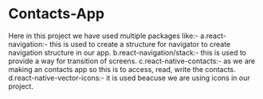 # Contacts-App
Here in this project we have used multiple packages like:-
a.react-navigation:- this is used to create a structure for navigator to create navigation structure in our app.
b.react-navigation/stack:- this is used to provide a way for transition of screens.
c.react-native-contacts:- as we are making an contacts app so this is to access, read, write the contacts.
d.react-native-vector-icons:- it is used beacuse we are using icons in our project.

